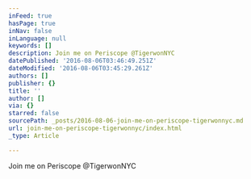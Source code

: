 ```yaml
---
inFeed: true
hasPage: true
inNav: false
inLanguage: null
keywords: []
description: Join me on Periscope @TigerwonNYC
datePublished: '2016-08-06T03:46:49.251Z'
dateModified: '2016-08-06T03:45:29.261Z'
authors: []
publisher: {}
title: ''
author: []
via: {}
starred: false
sourcePath: _posts/2016-08-06-join-me-on-periscope-tigerwonnyc.md
url: join-me-on-periscope-tigerwonnyc/index.html
_type: Article

---
```

Join me on Periscope @TigerwonNYC
